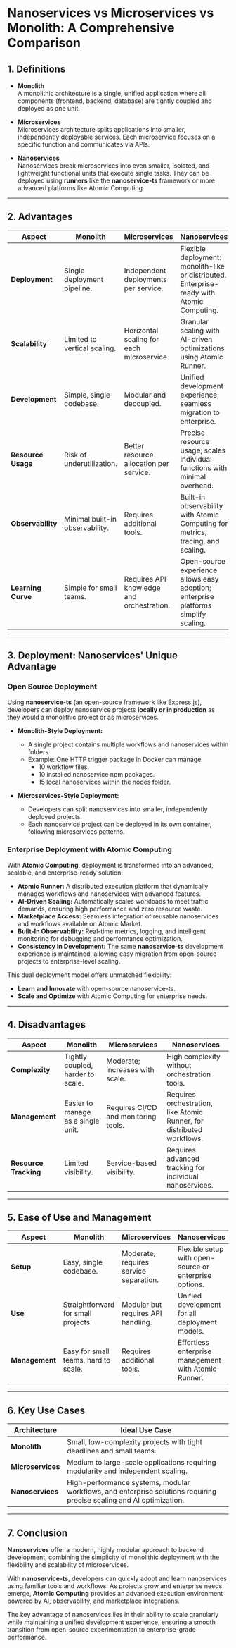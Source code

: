 # **Nanoservices vs Microservices vs Monolith: A Comprehensive Comparison**

## **1. Definitions**

- **Monolith**  
  A monolithic architecture is a single, unified application where all components (frontend, backend, database) are tightly coupled and deployed as one unit.

- **Microservices**  
  Microservices architecture splits applications into smaller, independently deployable services. Each microservice focuses on a specific function and communicates via APIs.

- **Nanoservices**  
  Nanoservices break microservices into even smaller, isolated, and lightweight functional units that execute single tasks. They can be deployed using **runners** like the **nanoservice-ts** framework or more advanced platforms like Atomic Computing.

---

## **2. Advantages**

| **Aspect**            | **Monolith**                              | **Microservices**                        | **Nanoservices**                                                                 |
|------------------------|-------------------------------------------|------------------------------------------|---------------------------------------------------------------------------------|
| **Deployment**        | Single deployment pipeline.               | Independent deployments per service.     | Flexible deployment: monolith-like or distributed. Enterprise-ready with Atomic Computing. |
| **Scalability**       | Limited to vertical scaling.              | Horizontal scaling for each microservice.| Granular scaling with AI-driven optimizations using Atomic Runner.              |
| **Development**       | Simple, single codebase.                  | Modular and decoupled.                   | Unified development experience, seamless migration to enterprise.               |
| **Resource Usage**    | Risk of underutilization.                 | Better resource allocation per service.  | Precise resource usage; scales individual functions with minimal overhead.      |
| **Observability**     | Minimal built-in observability.           | Requires additional tools.               | Built-in observability with Atomic Computing for metrics, tracing, and scaling. |
| **Learning Curve**    | Simple for small teams.                   | Requires API knowledge and orchestration.| Open-source experience allows easy adoption; enterprise platforms simplify scaling. |

---

## **3. Deployment: Nanoservices' Unique Advantage**

### **Open Source Deployment**
Using **nanoservice-ts** (an open-source framework like Express.js), developers can deploy nanoservice projects **locally or in production** as they would a monolithic project or as microservices.

- **Monolith-Style Deployment:**  
  - A single project contains multiple workflows and nanoservices within folders.  
  - Example: One HTTP trigger package in Docker can manage:  
    - 10 workflow files.  
    - 10 installed nanoservice npm packages.  
    - 15 local nanoservices within the nodes folder.

- **Microservices-Style Deployment:**  
  - Developers can split nanoservices into smaller, independently deployed projects.  
  - Each nanoservice project can be deployed in its own container, following microservices patterns.

### **Enterprise Deployment with Atomic Computing**  
With **Atomic Computing**, deployment is transformed into an advanced, scalable, and enterprise-ready solution:  
- **Atomic Runner:** A distributed execution platform that dynamically manages workflows and nanoservices with advanced features.  
- **AI-Driven Scaling:** Automatically scales workloads to meet traffic demands, ensuring high performance and zero resource waste.  
- **Marketplace Access:** Seamless integration of reusable nanoservices and workflows available on Atomic Market.  
- **Built-In Observability:** Real-time metrics, logging, and intelligent monitoring for debugging and performance optimization.  
- **Consistency in Development:** The same **nanoservice-ts** development experience is maintained, allowing easy migration from open-source projects to enterprise-level scaling.

This dual deployment model offers unmatched flexibility:  
- **Learn and Innovate** with open-source nanoservice-ts.  
- **Scale and Optimize** with Atomic Computing for enterprise needs.

---

## **4. Disadvantages**

| **Aspect**            | **Monolith**                          | **Microservices**                     | **Nanoservices**                          |
|------------------------|---------------------------------------|---------------------------------------|-------------------------------------------|
| **Complexity**        | Tightly coupled, harder to scale.     | Moderate; increases with scale.       | High complexity without orchestration tools. |
| **Management**        | Easier to manage as a single unit.    | Requires CI/CD and monitoring tools.  | Requires orchestration, like Atomic Runner, for distributed workflows. |
| **Resource Tracking** | Limited visibility.                   | Service-based visibility.             | Requires advanced tracking for individual nanoservices. |

---

## **5. Ease of Use and Management**

| **Aspect**                | **Monolith**                           | **Microservices**                    | **Nanoservices**                          |
|----------------------------|----------------------------------------|--------------------------------------|-------------------------------------------|
| **Setup**                 | Easy, single codebase.                 | Moderate; requires service separation.| Flexible setup with open-source or enterprise options.|
| **Use**                   | Straightforward for small projects.    | Modular but requires API handling.   | Unified development for all deployment models.|
| **Management**            | Easy for small teams, hard to scale.   | Requires additional tools.           | Effortless enterprise management with Atomic Runner.|

---

## **6. Key Use Cases**

| **Architecture** | **Ideal Use Case**                                                                 |
|-------------------|-----------------------------------------------------------------------------------|
| **Monolith**      | Small, low-complexity projects with tight deadlines and small teams.             |
| **Microservices** | Medium to large-scale applications requiring modularity and independent scaling. |
| **Nanoservices**  | High-performance systems, modular workflows, and enterprise solutions requiring precise scaling and AI optimization. |

---

## **7. Conclusion**

**Nanoservices** offer a modern, highly modular approach to backend development, combining the simplicity of monolithic deployment with the flexibility and scalability of microservices.  

With **nanoservice-ts**, developers can quickly adopt and learn nanoservices using familiar tools and workflows. As projects grow and enterprise needs emerge, **Atomic Computing** provides an advanced execution environment powered by AI, observability, and marketplace integrations.

The key advantage of nanoservices lies in their ability to scale granularly while maintaining a unified development experience, ensuring a smooth transition from open-source experimentation to enterprise-grade performance.